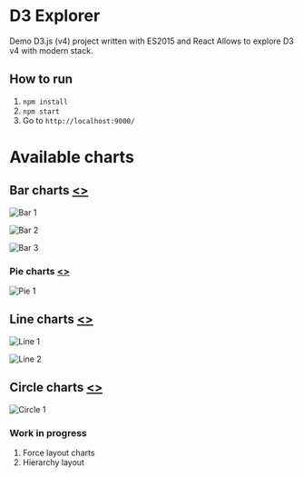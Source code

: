 # D3 Explorer

Demo D3.js (v4) project written with ES2015 and React
Allows to explore D3 v4 with modern stack.

## How to run
1. `npm install`
2. `npm start`
3. Go to `http://localhost:9000/`

# Available charts

## Bar charts [<>](https://github.com/artyomtrityak/d3-explorer/tree/master/static/javascript/components/bar-charts "Source")
![Bar 1](https://raw.githubusercontent.com/artyomtrityak/d3-explorer/master/screenshots/bar-1.png "Bar 1")

![Bar 2](https://raw.githubusercontent.com/artyomtrityak/d3-explorer/master/screenshots/bar-2.png "Bar 2")

![Bar 3](https://raw.githubusercontent.com/artyomtrityak/d3-explorer/master/screenshots/bar-3.png "Bar 3")

### Pie charts [<>](https://github.com/artyomtrityak/d3-explorer/tree/master/static/javascript/components/pie-charts "Source")
![Pie 1](https://raw.githubusercontent.com/artyomtrityak/d3-explorer/master/screenshots/pie-1.png "Pie 1")


## Line charts [<>](https://github.com/artyomtrityak/d3-explorer/tree/master/static/javascript/components/line-charts "Source")
![Line 1](https://raw.githubusercontent.com/artyomtrityak/d3-explorer/master/screenshots/line-1.png "Line 1")

![Line 2](https://raw.githubusercontent.com/artyomtrityak/d3-explorer/master/screenshots/line-2.png "LineBar 2")

## Circle charts [<>](https://github.com/artyomtrityak/d3-explorer/tree/master/static/javascript/components/circles-charts "Source")
![Circle 1](https://raw.githubusercontent.com/artyomtrityak/d3-explorer/master/screenshots/circle-1.png "Circle 1")


### Work in progress
1. Force layout charts
2. Hierarchy layout
